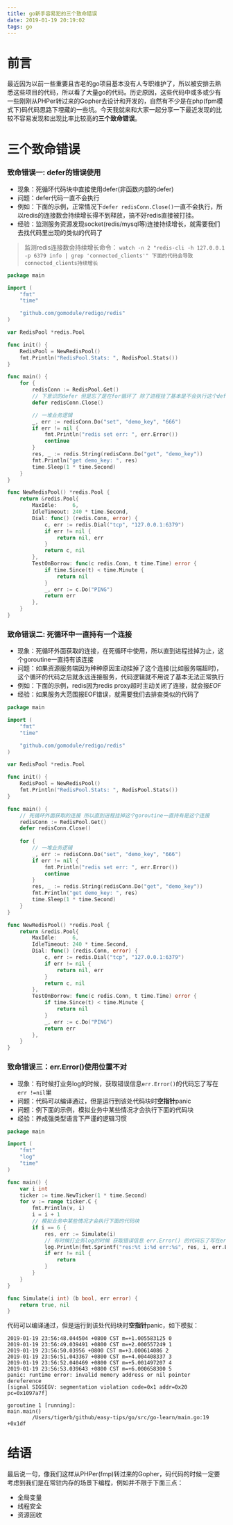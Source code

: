 ```yaml
---
title: go新手容易犯的三个致命错误
date: 2019-01-19 20:19:02
tags: go
---
```


# 前言

最近因为以前一些重要且古老的go项目基本没有人专职维护了，所以被安排去熟悉这些项目的代码，所以看了大量go的代码。历史原因，这些代码中或多或少有一些刚刚从PHPer转过来的Gopher去设计和开发的，自然有不少是在php(fpm模式下)码代码思路下埋藏的一些坑。今天我就来和大家一起分享一下最近发现的比较不容易发现和出现比率比较高的**三个致命错误**。

# 三个致命错误

### 致命错误一: defer的错误使用

- 现象：死循环代码块中直接使用defer(非函数内部的defer)
- 问题：defer代码一直不会执行
- 例如：下面的示例，正常情况下`defer redisConn.Close()`一直不会执行，所以redis的连接数会持续增长得不到释放，搞不好redis直接被打挂。
- 经验：监测服务资源发现socket(redis/mysql等)连接持续增长，就需要我们去找代码里出现的类似的代码了

> 监测redis连接数会持续增长命令： `watch -n 2 "redis-cli -h 127.0.0.1 -p 6379 info | grep 'connected_clients'" 下面的代码会导致connected_clients持续增长
`

```go
package main

import (
	"fmt"
	"time"

	"github.com/gomodule/redigo/redis"
)

var RedisPool *redis.Pool

func init() {
	RedisPool = NewRedisPool()
	fmt.Println("RedisPool.Stats: ", RedisPool.Stats())
}

func main() {
	for {
        redisConn := RedisPool.Get()
        // 下意识的defer 但是忘了是在for循环了 除了进程挂了基本是不会执行这个defer了 资源得不到释放
		defer redisConn.Close()

		// 一堆业务逻辑
		_, err := redisConn.Do("set", "demo_key", "666")
		if err != nil {
			fmt.Println("redis set err: ", err.Error())
			continue
		}
		res, _ := redis.String(redisConn.Do("get", "demo_key"))
		fmt.Println("get demo_key: ", res)
		time.Sleep(1 * time.Second)
	}
}

func NewRedisPool() *redis.Pool {
	return &redis.Pool{
		MaxIdle:     6,
		IdleTimeout: 240 * time.Second,
		Dial: func() (redis.Conn, error) {
			c, err := redis.Dial("tcp", "127.0.0.1:6379")
			if err != nil {
				return nil, err
			}
			return c, nil
		},
		TestOnBorrow: func(c redis.Conn, t time.Time) error {
			if time.Since(t) < time.Minute {
				return nil
			}
			_, err := c.Do("PING")
			return err
		},
	}
}
```

### 致命错误二: 死循环中一直持有一个连接

- 现象：死循环外面获取的连接，在死循环中使用，所以直到进程挂掉为止，这个goroutine一直持有该连接
- 问题：如果资源服务端因为种种原因主动挂掉了这个连接(比如服务端超时)，这个循环的代码之后就永远连接服务，代码逻辑就不用说了基本无法正常执行
- 例如：下面的示例，redis因为redis proxy超时主动关闭了连接，就会报*EOF*
- 经验：如果服务大范围报EOF错误，就需要我们去排查类似的代码了

```go
package main

import (
	"fmt"
	"time"

	"github.com/gomodule/redigo/redis"
)

var RedisPool *redis.Pool

func init() {
	RedisPool = NewRedisPool()
	fmt.Println("RedisPool.Stats: ", RedisPool.Stats())
}

func main() {
    // 死循环外面获取的连接 所以直到进程挂掉这个goroutine一直持有是这个连接
    redisConn := RedisPool.Get()
    defer redisConn.Close()
    
    for {
		// 一堆业务逻辑
		_, err := redisConn.Do("set", "demo_key", "666")
		if err != nil {
			fmt.Println("redis set err: ", err.Error())
			continue
		}
		res, _ := redis.String(redisConn.Do("get", "demo_key"))
		fmt.Println("get demo_key: ", res)
		time.Sleep(1 * time.Second)
	}
}

func NewRedisPool() *redis.Pool {
	return &redis.Pool{
		MaxIdle:     6,
		IdleTimeout: 240 * time.Second,
		Dial: func() (redis.Conn, error) {
			c, err := redis.Dial("tcp", "127.0.0.1:6379")
			if err != nil {
				return nil, err
			}
			return c, nil
		},
		TestOnBorrow: func(c redis.Conn, t time.Time) error {
			if time.Since(t) < time.Minute {
				return nil
			}
			_, err := c.Do("PING")
			return err
		},
	}
}
```

### 致命错误三：err.Error()使用位置不对

- 现象：有时候打业务log的时候，获取错误信息`err.Error()`的代码忘了写在`err !=nil`里
- 问题：代码可以编译通过，但是运行到该处代码块时**空指针**panic
- 问题：例下面的示例，模拟业务中某些情况才会执行下面的代码块
- 经验：养成强类型语言下严谨的逻辑习惯

```go
package main

import (
	"fmt"
	"log"
	"time"
)

func main() {
	var i int
	ticker := time.NewTicker(1 * time.Second)
	for v := range ticker.C {
		fmt.Println(v, i)
		i = i + 1
		// 模拟业务中某些情况才会执行下面的代码块
		if i == 6 {
			res, err := Simulate(i)
			// 有时候打业务log的时候 获取错误信息 err.Error() 的代码忘了写在err != nil里 导致空指针
			log.Println(fmt.Sprintf("res:%t i:%d err:%s", res, i, err.Error()))
			if err != nil {
				return
			}
		}
	}
}

func Simulate(i int) (b bool, err error) {
	return true, nil
}

```

代码可以编译通过，但是运行到该处代码块时**空指针**panic，如下模拟：

```
2019-01-19 23:56:48.044504 +0800 CST m=+1.005583125 0
2019-01-19 23:56:49.039491 +0800 CST m=+2.000557249 1
2019-01-19 23:56:50.03956 +0800 CST m=+3.000614086 2
2019-01-19 23:56:51.043367 +0800 CST m=+4.004408337 3
2019-01-19 23:56:52.040469 +0800 CST m=+5.001497207 4
2019-01-19 23:56:53.039643 +0800 CST m=+6.000658300 5
panic: runtime error: invalid memory address or nil pointer dereference
[signal SIGSEGV: segmentation violation code=0x1 addr=0x20 pc=0x1097a7f]

goroutine 1 [running]:
main.main()
        /Users/tigerb/github/easy-tips/go/src/go-learn/main.go:19 +0x1df

```

# 结语

最后说一句，像我们这样从PHPer(fmp)转过来的Gopher，码代码的时候一定要考虑到我们是在常驻内存的场景下编程，例如并不限于下面三点：

- 全局变量
- 线程安全
- 资源回收